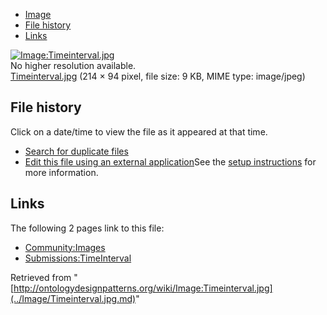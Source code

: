 * [Image](../Image/Timeinterval.jpg.md#file)
* [File history](../Image/Timeinterval.jpg.md#filehistory)
* [Links](../Image/Timeinterval.jpg.md#filelinks)

[![Image:Timeinterval.jpg](../../../images/1/13/Timeinterval.jpg)](../../../images/1/13/Timeinterval.jpg)  
No higher resolution available.  
[Timeinterval.jpg](../../../images/1/13/Timeinterval.jpg)‎ (214 × 94 pixel, file size: 9 KB, MIME type: image/jpeg)

## File history

Click on a date/time to view the file as it appeared at that time.



  
* [Search for duplicate files](http://ontologydesignpatterns.org/wiki/Special:FileDuplicateSearch/Timeinterval.jpg "Special:FileDuplicateSearch/Timeinterval.jpg")
* [Edit this file using an external application](http://ontologydesignpatterns.org/wiki/index.php?title=Image:Timeinterval.jpg&action=edit&externaledit=true&mode=file "Image:Timeinterval.jpg")See the [setup instructions](http://www.mediawiki.org/wiki/Manual:External_editors "http://www.mediawiki.org/wiki/Manual:External_editors") for more information.

## Links



The following 2 pages link to this file:


* [Community:Images](../Community/Images.md "Community:Images")
* [Submissions:TimeInterval](../Submissions/TimeInterval.md "Submissions:TimeInterval")


Retrieved from "[http://ontologydesignpatterns.org/wiki/Image:Timeinterval.jpg](../Image/Timeinterval.jpg.md)"